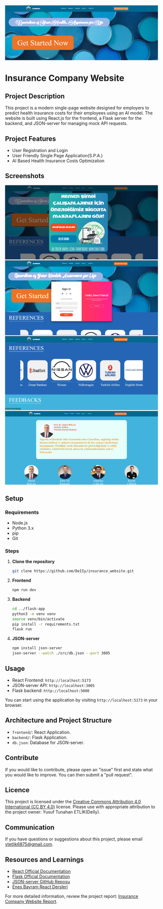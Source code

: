 ![MasterHead](https://github.com/DeIIy/insurance_website/blob/main/README_Folder/Guardian_Page.png)

# Insurance Company Website

## Project Description

This project is a modern single-page website designed for employers to predict health insurance costs for their employees using an AI model. The website is built using React.js for the frontend, a Flask server for the backend, and JSON-server for managing mock API requests.

## Project Features

- User Registration and Login
- User Friendly Single Page Application(S.P.A.)
- AI Based Health Insurance Costs Optimization

## Screenshots

![Screenshots_1](https://github.com/DeIIy/insurance_website/blob/main/README_Folder/Get_Started_Button.png)
![Screenshots_2](https://github.com/DeIIy/insurance_website/blob/main/README_Folder/Sign_In.png)
![Screenshots_3](https://github.com/DeIIy/insurance_website/blob/main/README_Folder/References.png)
![Screenshots_4](https://github.com/DeIIy/insurance_website/blob/main/README_Folder/Feedbacks.png)

## Setup

### Requirements

- Node.js
- Python 3.x
- pip
- Git

### Steps

1. **Clone the repository**
    ```bash
    git clone https://github.com/DeIIy/insurance_website.git
    ```

2. **Frontend**
    ```bash
    npm run dev
    ```

3. **Backend**
    ```bash
    cd ../flask-app
    python3 -m venv venv
    source venv/bin/activate
    pip install -r requirements.txt
    flask run
    ```

4. **JSON-server**
    ```bash
    npm install json-server
    json-server --watch ./src/db.json --port 3005
    ```

## Usage
- React Frontend: `http://localhost:5173`
- JSON-server API: `http://localhost:3005`
- Flask backend: `http://localhost:5000`

You can start using the application by visiting `http://localhost:5173` in your browser.

## Architecture and Project Structure

- `frontend/`: React Application.
- `backend/`: Flask Application.
- `db.json`: Database for JSON-server.

## Contribute

If you would like to contribute, please open an "issue" first and state what you would like to improve. You can then submit a "pull request".


## Licence
This project is licensed under the [Creative Commons Attribution 4.0 International (CC BY 4.0)](https://creativecommons.org/licenses/by/4.0/) license. Please use with appropriate attribution to the project owner: Yusuf Tunahan ETLİK(DeIIy).

## Communication
If you have questions or suggestions about this project, please email [ytetlik6875@gmail.com](mailto:ytetlik6875@gmail.com).

## Resources and Learnings
- [React Official Documentation](https://reactjs.org/docs/getting-started.html)
- [Flask Official Documentation](https://flask.palletsprojects.com/)
- [JSON-server GitHub Reposu](https://github.com/typicode/json-server)
- [Enes Bayram React Dersleri](https://www.youtube.com/playlist?list=PLURN6mxdcwL-xIXzq92ZJN9yRW7Q0mjzw)

For more detailed information, review the project report: [Insurance Company Website Report](https://github.com/DeIIy/insurance_website/blob/main/README_Folder/Insurance_Company_Internet_Sitesi_Raporu.pdf).
